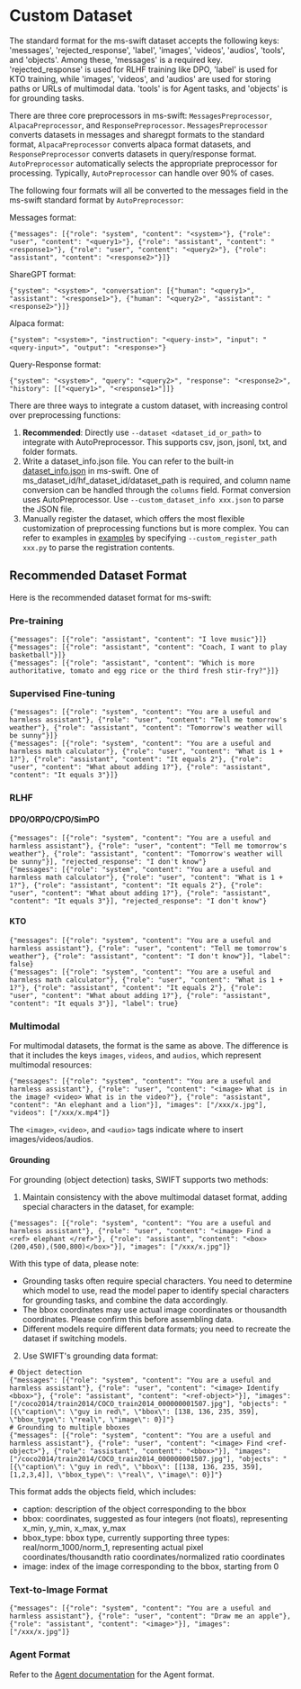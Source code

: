 # Custom Dataset

The standard format for the ms-swift dataset accepts the following keys: 'messages', 'rejected_response', 'label', 'images', 'videos', 'audios', 'tools', and 'objects'. Among these, 'messages' is a required key. 'rejected_response' is used for RLHF training like DPO, 'label' is used for KTO training, while 'images', 'videos', and 'audios' are used for storing paths or URLs of multimodal data. 'tools' is for Agent tasks, and 'objects' is for grounding tasks.

There are three core preprocessors in ms-swift: `MessagesPreprocessor`, `AlpacaPreprocessor`, and `ResponsePreprocessor`. `MessagesPreprocessor` converts datasets in messages and sharegpt formats to the standard format, `AlpacaPreprocessor` converts alpaca format datasets, and `ResponsePreprocessor` converts datasets in query/response format. `AutoPreprocessor` automatically selects the appropriate preprocessor for processing. Typically, `AutoPreprocessor` can handle over 90% of cases.

The following four formats will all be converted to the messages field in the ms-swift standard format by `AutoPreprocessor`:

Messages format:
```jsonl
{"messages": [{"role": "system", "content": "<system>"}, {"role": "user", "content": "<query1>"}, {"role": "assistant", "content": "<response1>"}, {"role": "user", "content": "<query2>"}, {"role": "assistant", "content": "<response2>"}]}
```

ShareGPT format:
```jsonl
{"system": "<system>", "conversation": [{"human": "<query1>", "assistant": "<response1>"}, {"human": "<query2>", "assistant": "<response2>"}]}
```

Alpaca format:
```jsonl
{"system": "<system>", "instruction": "<query-inst>", "input": "<query-input>", "output": "<response>"}
```

Query-Response format:
```jsonl
{"system": "<system>", "query": "<query2>", "response": "<response2>", "history": [["<query1>", "<response1>"]]}
```

There are three ways to integrate a custom dataset, with increasing control over preprocessing functions:
1. **Recommended**: Directly use `--dataset <dataset_id_or_path>` to integrate with AutoPreprocessor. This supports csv, json, jsonl, txt, and folder formats.
2. Write a dataset_info.json file. You can refer to the built-in [dataset_info.json](https://github.com/modelscope/ms-swift/blob/main/swift/llm/dataset/data/dataset_info.json) in ms-swift. One of ms_dataset_id/hf_dataset_id/dataset_path is required, and column name conversion can be handled through the `columns` field. Format conversion uses AutoPreprocessor. Use `--custom_dataset_info xxx.json` to parse the JSON file.
3. Manually register the dataset, which offers the most flexible customization of preprocessing functions but is more complex. You can refer to examples in [examples](https://github.com/modelscope/swift/blob/main/examples/custom) by specifying `--custom_register_path xxx.py` to parse the registration contents.

## Recommended Dataset Format

Here is the recommended dataset format for ms-swift:

### Pre-training

```jsonl
{"messages": [{"role": "assistant", "content": "I love music"}]}
{"messages": [{"role": "assistant", "content": "Coach, I want to play basketball"}]}
{"messages": [{"role": "assistant", "content": "Which is more authoritative, tomato and egg rice or the third fresh stir-fry?"}]}
```

### Supervised Fine-tuning

```jsonl
{"messages": [{"role": "system", "content": "You are a useful and harmless assistant"}, {"role": "user", "content": "Tell me tomorrow's weather"}, {"role": "assistant", "content": "Tomorrow's weather will be sunny"}]}
{"messages": [{"role": "system", "content": "You are a useful and harmless math calculator"}, {"role": "user", "content": "What is 1 + 1?"}, {"role": "assistant", "content": "It equals 2"}, {"role": "user", "content": "What about adding 1?"}, {"role": "assistant", "content": "It equals 3"}]}
```

### RLHF

#### DPO/ORPO/CPO/SimPO

```jsonl
{"messages": [{"role": "system", "content": "You are a useful and harmless assistant"}, {"role": "user", "content": "Tell me tomorrow's weather"}, {"role": "assistant", "content": "Tomorrow's weather will be sunny"}], "rejected_response": "I don't know"}
{"messages": [{"role": "system", "content": "You are a useful and harmless math calculator"}, {"role": "user", "content": "What is 1 + 1?"}, {"role": "assistant", "content": "It equals 2"}, {"role": "user", "content": "What about adding 1?"}, {"role": "assistant", "content": "It equals 3"}], "rejected_response": "I don't know"}
```

#### KTO

```jsonl
{"messages": [{"role": "system", "content": "You are a useful and harmless assistant"}, {"role": "user", "content": "Tell me tomorrow's weather"}, {"role": "assistant", "content": "I don't know"}], "label": false}
{"messages": [{"role": "system", "content": "You are a useful and harmless math calculator"}, {"role": "user", "content": "What is 1 + 1?"}, {"role": "assistant", "content": "It equals 2"}, {"role": "user", "content": "What about adding 1?"}, {"role": "assistant", "content": "It equals 3"}], "label": true}
```

### Multimodal

For multimodal datasets, the format is the same as above. The difference is that it includes the keys `images`, `videos`, and `audios`, which represent multimodal resources:
```jsonl
{"messages": [{"role": "system", "content": "You are a useful and harmless assistant"}, {"role": "user", "content": "<image> What is in the image? <video> What is in the video?"}, {"role": "assistant", "content": "An elephant and a lion"}], "images": ["/xxx/x.jpg"], "videos": ["/xxx/x.mp4"]}
```
The `<image>`, `<video>`, and `<audio>` tags indicate where to insert images/videos/audios.

#### Grounding

For grounding (object detection) tasks, SWIFT supports two methods:
1. Maintain consistency with the above multimodal dataset format, adding special characters in the dataset, for example:
```jsonl
{"messages": [{"role": "system", "content": "You are a useful and harmless assistant"}, {"role": "user", "content": "<image> Find a <ref> elephant </ref>"}, {"role": "assistant", "content": "<box>(200,450),(500,800)</box>"}], "images": ["/xxx/x.jpg"]}
```
With this type of data, please note:
  - Grounding tasks often require special characters. You need to determine which model to use, read the model paper to identify special characters for grounding tasks, and combine the data accordingly.
  - The bbox coordinates may use actual image coordinates or thousandth coordinates. Please confirm this before assembling data.
  - Different models require different data formats; you need to recreate the dataset if switching models.

2. Use SWIFT's grounding data format:

```jsonl
# Object detection
{"messages": [{"role": "system", "content": "You are a useful and harmless assistant"}, {"role": "user", "content": "<image> Identify <bbox>"}, {"role": "assistant", "content": "<ref-object>"}], "images": ["/coco2014/train2014/COCO_train2014_000000001507.jpg"], "objects": "[{\"caption\": \"guy in red\", \"bbox\": [138, 136, 235, 359], \"bbox_type\": \"real\", \"image\": 0}]"}
# Grounding to multiple bboxes
{"messages": [{"role": "system", "content": "You are a useful and harmless assistant"}, {"role": "user", "content": "<image> Find <ref-object>"}, {"role": "assistant", "content": "<bbox>"}], "images": ["/coco2014/train2014/COCO_train2014_000000001507.jpg"], "objects": "[{\"caption\": \"guy in red\", \"bbox\": [[138, 136, 235, 359], [1,2,3,4]], \"bbox_type\": \"real\", \"image\": 0}]"}
```

This format adds the objects field, which includes:
 - caption: description of the object corresponding to the bbox
 - bbox: coordinates, suggested as four integers (not floats), representing x_min, y_min, x_max, y_max
 - bbox_type: bbox type, currently supporting three types: real/norm_1000/norm_1, representing actual pixel coordinates/thousandth ratio coordinates/normalized ratio coordinates
 - image: index of the image corresponding to the bbox, starting from 0

### Text-to-Image Format

```jsonl
{"messages": [{"role": "system", "content": "You are a useful and harmless assistant"}, {"role": "user", "content": "Draw me an apple"}, {"role": "assistant", "content": "<image>"}], "images": ["/xxx/x.jpg"]}
```

### Agent Format

Refer to the [Agent documentation](../Instruction/Agent-support.md) for the Agent format.
